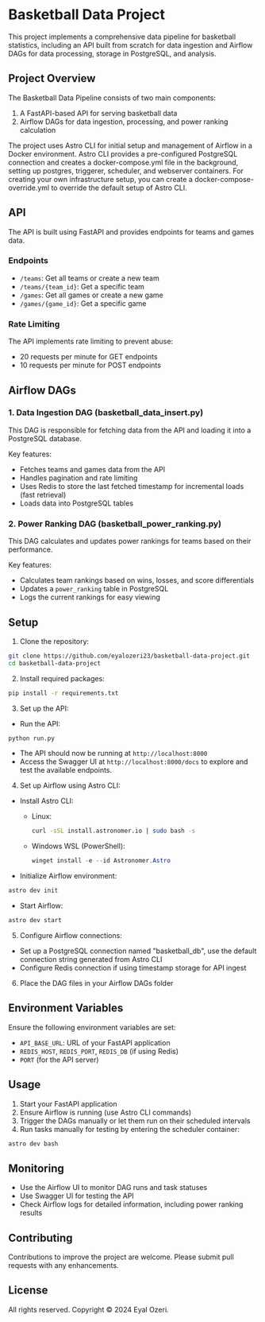 # Basketball Data Project

This project implements a comprehensive data pipeline for basketball statistics, including an API built from scratch for data ingestion and Airflow DAGs for data processing, storage in PostgreSQL, and analysis.

## Project Overview

The Basketball Data Pipeline consists of two main components:
1. A FastAPI-based API for serving basketball data
2. Airflow DAGs for data ingestion, processing, and power ranking calculation

The project uses Astro CLI for initial setup and management of Airflow in a Docker environment.
Astro CLI provides a pre-configured PostgreSQL connection and creates a docker-compose.yml file in the background, setting up postgres, triggerer, scheduler, and webserver containers.
For creating your own infrastructure setup, you can create a docker-compose-override.yml to override the default setup of Astro CLI.

## API

The API is built using FastAPI and provides endpoints for teams and games data.

### Endpoints

- `/teams`: Get all teams or create a new team
- `/teams/{team_id}`: Get a specific team
- `/games`: Get all games or create a new game
- `/games/{game_id}`: Get a specific game

### Rate Limiting

The API implements rate limiting to prevent abuse:
- 20 requests per minute for GET endpoints
- 10 requests per minute for POST endpoints

## Airflow DAGs

### 1. Data Ingestion DAG (basketball_data_insert.py)

This DAG is responsible for fetching data from the API and loading it into a PostgreSQL database.

Key features:
- Fetches teams and games data from the API
- Handles pagination and rate limiting
- Uses Redis to store the last fetched timestamp for incremental loads (fast retrieval)
- Loads data into PostgreSQL tables

### 2. Power Ranking DAG (basketball_power_ranking.py)

This DAG calculates and updates power rankings for teams based on their performance.

Key features:
- Calculates team rankings based on wins, losses, and score differentials
- Updates a `power_ranking` table in PostgreSQL
- Logs the current rankings for easy viewing

## Setup

1. Clone the repository:

```bash
git clone https://github.com/eyalozeri23/basketball-data-project.git
cd basketball-data-project
```

2. Install required packages:

```bash
pip install -r requirements.txt
```

3. Set up the API:

- Run the API:

```bash
python run.py
```

- The API should now be running at `http://localhost:8000`
- Access the Swagger UI at `http://localhost:8000/docs` to explore and test the available endpoints.

4. Set up Airflow using Astro CLI:

- Install Astro CLI:
  - Linux:
    ```bash
    curl -sSL install.astronomer.io | sudo bash -s
    ```
  - Windows WSL (PowerShell):
    ```powershell
    winget install -e --id Astronomer.Astro
    ```

- Initialize Airflow environment:
```bash
astro dev init
```

- Start Airflow:
```bash
astro dev start
```

5. Configure Airflow connections:
- Set up a PostgreSQL connection named "basketball_db", use the default connection string generated from Astro CLI
- Configure Redis connection if using timestamp storage for API ingest

6. Place the DAG files in your Airflow DAGs folder

## Environment Variables

Ensure the following environment variables are set:
- `API_BASE_URL`: URL of your FastAPI application
- `REDIS_HOST`, `REDIS_PORT`, `REDIS_DB` (if using Redis)
- `PORT` (for the API server)

## Usage

1. Start your FastAPI application
2. Ensure Airflow is running (use Astro CLI commands)
3. Trigger the DAGs manually or let them run on their scheduled intervals
4. Run tasks manually for testing by entering the scheduler container:

```bash
astro dev bash
```

## Monitoring

- Use the Airflow UI to monitor DAG runs and task statuses
- Use Swagger UI for testing the API
- Check Airflow logs for detailed information, including power ranking results

## Contributing

Contributions to improve the project are welcome. Please submit pull requests with any enhancements.

## License

All rights reserved. Copyright © 2024 Eyal Ozeri.
